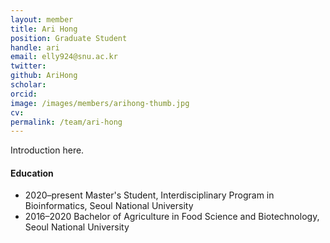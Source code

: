 ```yaml
---
layout: member
title: Ari Hong
position: Graduate Student
handle: ari
email: elly924@snu.ac.kr
twitter: 
github: AriHong
scholar: 
orcid: 
image: /images/members/arihong-thumb.jpg
cv: 
permalink: /team/ari-hong
---
```


Introduction here.

#### Education

<ul class="chronological">
  <li><span>2020–present</span> Master's Student, Interdisciplinary Program in Bioinformatics, Seoul National University</li>
  <li><span>2016–2020</span> Bachelor of Agriculture in Food Science and Biotechnology, Seoul National University</li>
</ul>
